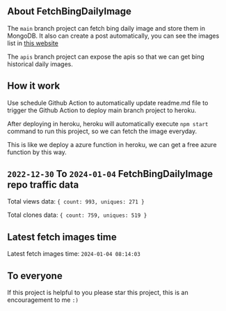 ## About FetchBingDailyImage

The `main` branch project can fetch bing daily image and store them in MongoDB.
It also can create a post automatically, you can see the images list in [this website](https://oursalbum.netlify.app)

The `apis` branch project can expose the apis so that we can get bing historical daily images.

## How it work

Use schedule Github Action to automatically update readme.md file to trigger the Github Action to deploy main branch project to heroku.

After deploying in heroku, heroku will automatically execute `npm start` command to run this project, so we can fetch the image everyday.

This is like we deploy a azure function in heroku, we can get a free azure function by this way.

## `2022-12-30` To `2024-01-04` FetchBingDailyImage repo traffic data

Total views data: `{ count: 993, uniques: 271 }`

Total clones data: `{ count: 759, uniques: 519 }`

## Latest fetch images time

Latest fetch images time: `2024-01-04 08:14:03`

## To everyone

If this project is helpful to you please star this project, this is an encouragement to me `:)`



